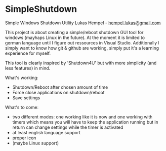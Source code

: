# SimpleShutdown
Simple Windows Shutdown Utility
Lukas Hempel - hempel.lukas@gmail.com


This project is about creating a simple/reboot shutdown GUI tool for windows (mayhaps Linux in the future).
At the moment it is limited to german language until I figure out ressources in Visual Studio.
Additionally I simply want to know how git & github are working, simply put it's a learning experience for myself.

This tool is clearly inspired by 'Shutdown4U' but with more simplicity (and less features) in mind. 

What's working:
 - Shutdown/Reboot after chosen amount of time
 - Force close applications on shutdown/reboot
 - Save settings
 
 
What's to come:
 - two different modes: one working like it is now and one working with timers which means you will have to keep the application running but in return can change settings while the timer is activated
 - at least english language support
 - proper icon
 - (maybe Linux support)
